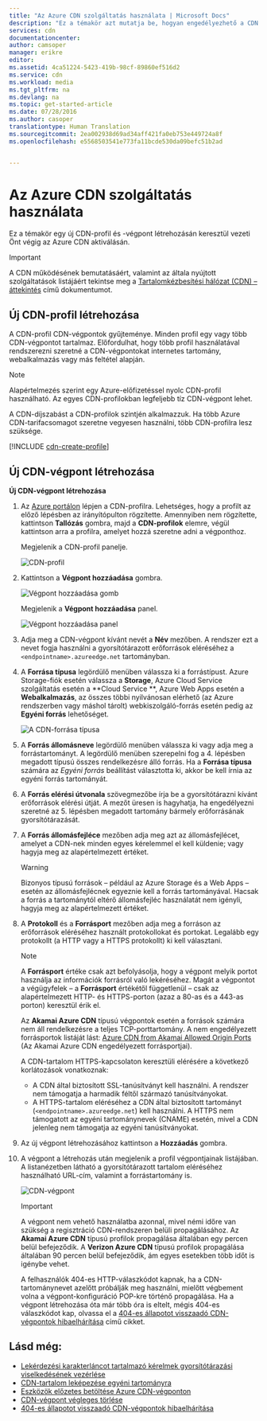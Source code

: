 ```yaml
---
title: "Az Azure CDN szolgáltatás használata | Microsoft Docs"
description: "Ez a témakör azt mutatja be, hogyan engedélyezhető a CDN (Content Delivery Network – tartalomkézbesítési hálózat) az Azure számára. Az oktatóanyag végigvezeti Önt egy új CDN-profil és -végpont létrehozásán."
services: cdn
documentationcenter: 
author: camsoper
manager: erikre
editor: 
ms.assetid: 4ca51224-5423-419b-98cf-89860ef516d2
ms.service: cdn
ms.workload: media
ms.tgt_pltfrm: na
ms.devlang: na
ms.topic: get-started-article
ms.date: 07/28/2016
ms.author: casoper
translationtype: Human Translation
ms.sourcegitcommit: 2ea002938d69ad34aff421fa0eb753e449724a8f
ms.openlocfilehash: e5568503541e773fa11bcde530da09befc51b2ad


---
```

# <a name="using-azure-cdn"></a>Az Azure CDN szolgáltatás használata
Ez a témakör egy új CDN-profil és -végpont létrehozásán keresztül vezeti Önt végig az Azure CDN aktiválásán.

> [!IMPORTANT]
> A CDN működésének bemutatásáért, valamint az általa nyújtott szolgáltatások listájáért tekintse meg a [Tartalomkézbesítési hálózat (CDN) – áttekintés](cdn-overview.md) című dokumentumot.
> 
> 

## <a name="create-a-new-cdn-profile"></a>Új CDN-profil létrehozása
A CDN-profil CDN-végpontok gyűjteménye.  Minden profil egy vagy több CDN-végpontot tartalmaz.  Előfordulhat, hogy több profil használatával rendszerezni szeretné a CDN-végpontokat internetes tartomány, webalkalmazás vagy más feltétel alapján.

> [!NOTE]
> Alapértelmezés szerint egy Azure-előfizetéssel nyolc CDN-profil használható. Az egyes CDN-profilokban legfeljebb tíz CDN-végpont lehet.
> 
> A CDN-díjszabást a CDN-profilok szintjén alkalmazzuk. Ha több Azure CDN-tarifacsomagot szeretne vegyesen használni, több CDN-profilra lesz szüksége.
> 
> 

[!INCLUDE [cdn-create-profile](../../includes/cdn-create-profile.md)]

## <a name="create-a-new-cdn-endpoint"></a>Új CDN-végpont létrehozása
**Új CDN-végpont létrehozása**

1. Az [Azure portálon](https://portal.azure.com) lépjen a CDN-profilra.  Lehetséges, hogy a profilt az előző lépésben az irányítópulton rögzítette.  Amennyiben nem rögzítette, kattintson **Tallózás** gombra, majd a **CDN-profilok** elemre, végül kattintson arra a profilra, amelyet hozzá szeretne adni a végponthoz.
   
    Megjelenik a CDN-profil panelje.
   
    ![CDN-profil][cdn-profile-settings]
2. Kattintson a **Végpont hozzáadása** gombra.
   
    ![Végpont hozzáadása gomb][cdn-new-endpoint-button]
   
    Megjelenik a **Végpont hozzáadása** panel.
   
    ![Végpont hozzáadása panel][cdn-add-endpoint]
3. Adja meg a CDN-végpont kívánt nevét a **Név** mezőben.  A rendszer ezt a nevet fogja használni a gyorsítótárazott erőforrások eléréséhez a `<endpointname>.azureedge.net` tartományban.
4. A **Forrása típusa** legördülő menüben válassza ki a forrástípust.  Azure Storage-fiók esetén válassza a **Storage**, Azure Cloud Service szolgáltatás esetén a **Cloud Service **, Azure Web Apps esetén a **Webalkalmazás**, az összes többi nyilvánosan elérhető (az Azure rendszerben vagy máshol tárolt) webkiszolgáló-forrás esetén pedig az **Egyéni forrás** lehetőséget.
   
    ![A CDN-forrása típusa](./media/cdn-create-new-endpoint/cdn-origin-type.png)
5. A **Forrás állomásneve** legördülő menüben válassza ki vagy adja meg a forrástartományt.  A legördülő menüben szerepelni fog a 4. lépésben megadott típusú összes rendelkezésre álló forrás.  Ha a **Forrása típusa** számára az *Egyéni forrás* beállítást választotta ki, akkor be kell írnia az egyéni forrás tartományát.
6. A **Forrás elérési útvonala** szövegmezőbe írja be a gyorsítótárazni kívánt erőforrások elérési útját. A mezőt üresen is hagyhatja, ha engedélyezni szeretné az 5. lépésben megadott tartomány bármely erőforrásának gyorsítótárazását.
7. A **Forrás állomásfejléce** mezőben adja meg azt az állomásfejlécet, amelyet a CDN-nek minden egyes kérelemmel el kell küldenie; vagy hagyja meg az alapértelmezett értéket.
   
   > [!WARNING]
   > Bizonyos típusú források – például az Azure Storage és a Web Apps – esetén az állomásfejlécnek egyeznie kell a forrás tartományával. Hacsak a forrás a tartománytól eltérő állomásfejléc használatát nem igényli, hagyja meg az alapértelmezett értéket.
   > 
   > 
8. A **Protokoll** és a **Forrásport** mezőben adja meg a forráson az erőforrások eléréséhez használt protokollokat és portokat.  Legalább egy protokollt (a HTTP vagy a HTTPS protokollt) ki kell választani.
   
   > [!NOTE]
   > A **Forrásport** értéke csak azt befolyásolja, hogy a végpont melyik portot használja az információk forrásról való lekéréséhez.  Magát a végpontot a végügyfelek – a **Forrásport** értékétől függetlenül – csak az alapértelmezett HTTP- és HTTPS-porton (azaz a 80-as és a 443-as porton) keresztül érik el.  
   > 
   > Az **Akamai Azure CDN** típusú végpontok esetén a források számára nem áll rendelkezésre a teljes TCP-porttartomány.  A nem engedélyezett forrásportok listáját lást: [Azure CDN from Akamai Allowed Origin Ports](https://msdn.microsoft.com/library/mt757337.aspx) (Az Akamai Azure CDN engedélyezett forrásportjai).  
   > 
   > A CDN-tartalom HTTPS-kapcsolaton keresztüli elérésére a következő korlátozások vonatkoznak:
   > 
   > * A CDN által biztosított SSL-tanúsítványt kell használni. A rendszer nem támogatja a harmadik féltől származó tanúsítványokat.
   > * A HTTPS-tartalom eléréséhez a CDN által biztosított tartományt (`<endpointname>.azureedge.net`) kell használni. A HTTPS nem támogatott az egyéni tartománynevek (CNAME) esetén, mivel a CDN jelenleg nem támogatja az egyéni tanúsítványokat.
   > 
   > 
9. Az új végpont létrehozásához kattintson a **Hozzáadás** gombra.
10. A végpont a létrehozás után megjelenik a profil végpontjainak listájában. A listanézetben látható a gyorsítótárazott tartalom eléréséhez használható URL-cím, valamint a forrástartomány is.
    
    ![CDN-végpont][cdn-endpoint-success]
    
    > [!IMPORTANT]
    > A végpont nem vehető használatba azonnal, mivel némi időre van szükség a regisztráció CDN-rendszeren belüli propagálásához.  Az <b>Akamai Azure CDN</b> típusú profilok propagálása általában egy percen belül befejeződik.  A <b>Verizon Azure CDN</b> típusú profilok propagálása általában 90 percen belül befejeződik, ám egyes esetekben több időt is igénybe vehet.
    > 
    > A felhasználók 404-es HTTP-válaszkódot kapnak, ha a CDN-tartománynevet azelőtt próbálják meg használni, mielőtt végbement volna a végpont-konfiguráció POP-kre történő propagálása.  Ha a végpont létrehozása óta már több óra is eltelt, mégis 404-es válaszkódot kap, olvassa el a [404-es állapotot visszaadó CDN-végpontok hibaelhárítása](cdn-troubleshoot-endpoint.md) című cikket.
    > 
    > 

## <a name="see-also"></a>Lásd még:
* [Lekérdezési karakterláncot tartalmazó kérelmek gyorsítótárazási viselkedésének vezérlése](cdn-query-string.md)
* [CDN-tartalom leképezése egyéni tartományra](cdn-map-content-to-custom-domain.md)
* [Eszközök előzetes betöltése Azure CDN-végponton](cdn-preload-endpoint.md)
* [CDN-végpont végleges törlése](cdn-purge-endpoint.md)
* [404-es állapotot visszaadó CDN-végpontok hibaelhárítása](cdn-troubleshoot-endpoint.md)

[cdn-profile-settings]: ./media/cdn-create-new-endpoint/cdn-profile-settings.png
[cdn-new-endpoint-button]: ./media/cdn-create-new-endpoint/cdn-new-endpoint-button.png
[cdn-add-endpoint]: ./media/cdn-create-new-endpoint/cdn-add-endpoint.png
[cdn-endpoint-success]: ./media/cdn-create-new-endpoint/cdn-endpoint-success.png



<!--HONumber=Nov16_HO2-->


